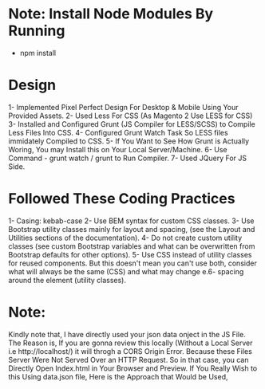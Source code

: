 # Note: Install Node Modules By Running
- npm install

# Design
1- Implemented Pixel Perfect Design For Desktop & Mobile Using Your Provided Assets.
2- Used Less For CSS (As Magento 2 Use LESS for CSS)
3- Installed and Configured Grunt (JS Compiler for LESS/SCSS) to Compile Less Files Into CSS.
4- Configured Grunt Watch Task So LESS files immidately Compiled to CSS.
5- If You Want to See How Grunt is Actually Woring, You may Install this on Your Local Server/Machine.
6- Use Command - grunt watch / grunt to Run Compiler.
7- Used JQuery For JS Side.

# Followed These Coding Practices
1- Casing: kebab-case
2- Use BEM syntax for custom CSS classes.
3- Use Bootstrap utility classes mainly for layout and spacing, (see the Layout and Utilities sections of the documentation).
4- Do not create custom utility classes (see custom Bootstrap variables and what can be overwritten from Bootstrap defaults for other options).
5- Use CSS instead of utility classes for reused components. But this doesn't mean you can't use both, consider what will always be the same (CSS) and what may change e.6- spacing around the element (utility classes).

# Note:

Kindly note that, I have directly used your json data onject in the JS File. The Reason is, If you are gonna review this locally (Without a Local Server i.e http://localhost/) it will throgh a CORS Origin Error. Because these Files Server Were Not Served Over an HTTP Request. So in that case, you can Directly Open Index.html in Your Browser and Preview.
If You Really Wish to this Using data.json file, Here is the Approach that Would be Used,

<script>
	$(document).ready(function() {
		$.getJSON('data.json', function(data) {
			let tabTitles = "",
				tabContents = "";
			$.each(users, function(index, item) {
				let title = item.title,
					content = item.content,
					activeClass = (index === 0) ? ' active' : '',
					isTabItemActive = (index === 0) ? ' active' : '',
					tabClass = "tab-" + (index + 1),
					tabContentClass = "tab-" + (index + 1) + activeClass,
					inputId = "tab-" + (index + 1);

					tabTitles += `<div class="tab__item ${isTabItemActive}">
									<input type="radio" id="${inputId}" name="tab-group" data-tab="${tabClass}">
									<label class="tab" for="${inputId}"> ${title}</label>
								</div>`;

					tabContents += `<div class="tabs__content ${tabContentClass}">
										<h2 class="tabs__content-title"> ${title}</h2>
										<p>${content}</p>
									</div>`;
			});
			$(options.tabItems).html(tabTitles);
			$(options.tabsContentArea).html(tabContents);
		});
	});
</script>

